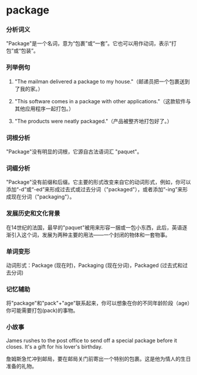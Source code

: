 # package

### 分析词义

  

"Package"是一个名词，意为“包裹”或“一套”。它也可以用作动词，表示“打包”或“包装”。

  

### 列举例句

  

1.  "The mailman delivered a package to my house."（邮递员把一个包裹送到了我的家。）
    
      
    
2.  "This software comes in a package with other applications."（这款软件与其他应用程序一起打包。）
    
      
    
3.  "The products were neatly packaged."（产品被整齐地打包好了。）
    
      
    

  

### 词根分析

  

"Package"没有明显的词根，它源自古法语词汇 "paquet"。

  

### 词缀分析

  

"Package"没有前缀和后缀。它主要的形式改变来自它的动词形式，例如，你可以添加“-d”或“-ed”来形成过去式或过去分词（"packaged"），或者添加“-ing”来形成现在分词（"packaging"）。

  

### 发展历史和文化背景

  

在14世纪的法国，最早的"paquet"被用来形容一捆或一包小东西，此后，英语逐渐引入这个词，发展为两种主要的用法——一个封闭的物体和一套物事。

  

### 单词变形

  

动词形式：Package (现在时)，Packaging (现在分词)，Packaged (过去式和过去分词)

  

### 记忆辅助

  

将"package"和"pack"+"age"联系起来，你可以想象在你的不同年龄阶段（age）你可能需要打包(pack)的事物。

  

### 小故事

  

James rushes to the post office to send off a special package before it closes. It's a gift for his lover's birthday.

  

詹姆斯急忙冲到邮局，要在邮局关门前寄出一个特别的包裹。这是他为情人的生日准备的礼物。
